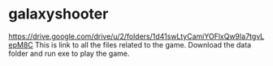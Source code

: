 # galaxyshooter
https://drive.google.com/drive/u/2/folders/1d41swLtyCamiYOFlxQw9Ia7tgvLepM8C
This is link to all the files related to the game.
Download the data folder and run exe to play the game.
